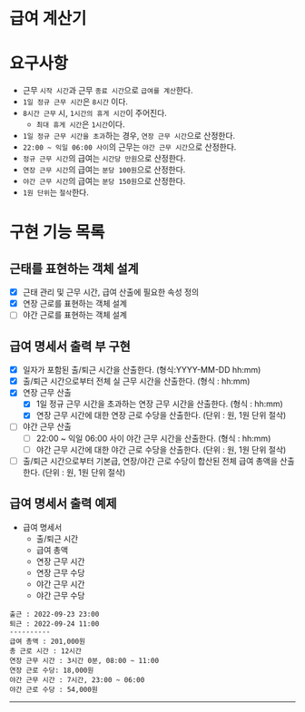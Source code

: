 급여 계산기
===
# 요구사항
* 근무 `시작 시간`과 근무 `종료 시간`으로 `급여를 계산`한다.
* `1일 정규 근무 시간`은 `8시간` 이다.
* `8시간 근무` 시, `1시간의 휴게 시간`이 주어진다.
  * `최대 휴게 시간`은 `1시간`이다.
* `1일 정규 근무 시간을 초과`하는 경우, `연장 근무 시간`으로 산정한다.
* `22:00 ~ 익일 06:00 사이`의 근무는 `야간 근무 시간`으로 산정한다.
* `정규 근무 시간`의 급여는 `시간당 만원`으로 산정한다.
* `연장 근무 시간`의 급여는 `분당 100원`으로 산정한다.
* `야간 근무 시간`의 급여는 `분당 150원`으로 산정한다.
* `1원 단위`는 `절삭`한다.

# 구현 기능 목록
## 근태를 표현하는 객체 설계
* [x] 근태 관리 및 근무 시간, 급여 산출에 필요한 속성 정의
* [x] 연장 근로를 표현하는 객체 설계
* [ ] 야간 근로를 표현하는 객체 설계

## 급여 명세서 출력 부 구현
* [x] 일자가 포함된 출/퇴근 시간을 산출한다. (형식:YYYY-MM-DD hh:mm)
* [x] 출/퇴근 시간으로부터 전체 실 근무 시간을 산출한다. (형식 : hh:mm) 
* [x] 연장 근무 산출
  * [x] 1일 정규 근무 시간을 초과하는 연장 근무 시간을 산출한다. (형식 : hh:mm)
  * [x] 연장 근무 시간에 대한 연장 근로 수당을 산출한다. (단위 : 원, 1원 단위 절삭)
* [ ] 야간 근무 산출
  * [ ] 22:00 ~ 익일 06:00 사이 야간 근무 시간을 산출한다. (형식 : hh:mm)
  * [ ] 야간 근무 시간에 대한 야간 근로 수당을 산출한다. (단위 : 원, 1원 단위 절삭)
* [ ] 출/퇴근 시간으로부터 기본급, 연장/야간 근로 수당이 합산된 전체 급여 총액을 산출한다. (단위 : 원, 1원 단위 절삭) 

## 급여 명세서 출력 예제
* 급여 명세서
  * 출/퇴근 시간 
  * 급여 총액
  * 연장 근무 시간
  * 연장 근무 수당
  * 야간 근무 시간
  * 야간 근무 수당
```
출근 : 2022-09-23 23:00
퇴근 : 2022-09-24 11:00
----------
급여 총액 : 201,000원
총 근로 시간 : 12시간
연장 근무 시간 : 3시간 0분, 08:00 ~ 11:00
연장 근로 수당: 18,000원
야간 근무 시간 : 7시간, 23:00 ~ 06:00
야간 근로 수당 : 54,000원
```
---

